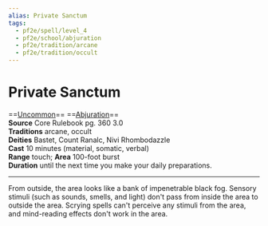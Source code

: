 ```yaml
---
alias: Private Sanctum
tags:
  - pf2e/spell/level_4
  - pf2e/school/abjuration
  - pf2e/tradition/arcane
  - pf2e/tradition/occult
---
```


# Private Sanctum

==[Uncommon](Uncommon.md)== ==[Abjuration](Abjuration.md)==  
__Source__ Core Rulebook pg. 360 3.0  
**Traditions** arcane, occult  
**Deities** Bastet, Count Ranalc, Nivi Rhombodazzle  
**Cast** 10 minutes (material, somatic, verbal)  
**Range** touch; **Area** 100-foot burst  
**Duration** until the next time you make your daily preparations.

---

From outside, the area looks like a bank of impenetrable black fog. Sensory stimuli (such as sounds, smells, and light) don't pass from inside the area to outside the area. Scrying spells can't perceive any stimuli from the area, and mind-reading effects don't work in the area.

